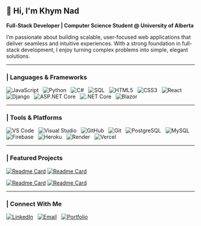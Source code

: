 ## 👋 Hi, I'm Khym Nad  

**Full-Stack Developer | Computer Science Student @ University of Alberta**  

I’m passionate about building scalable, user-focused web applications that deliver seamless and intuitive experiences. With a strong foundation in full-stack development, I enjoy turning complex problems into simple, elegant solutions.   

---

### | Languages & Frameworks  

![JavaScript](https://img.shields.io/badge/JavaScript-F7DF1E.svg?style=for-the-badge&logo=javascript&logoColor=black) &nbsp;
![Python](https://img.shields.io/badge/Python-3776AB.svg?style=for-the-badge&logo=python&logoColor=white) &nbsp;
![C#](https://img.shields.io/badge/C%23-239120.svg?style=for-the-badge&logo=c-sharp&logoColor=white) &nbsp;
![SQL](https://img.shields.io/badge/SQL-336791.svg?style=for-the-badge&logo=postgresql&logoColor=white) &nbsp;
![HTML5](https://img.shields.io/badge/HTML5-E34F26.svg?style=for-the-badge&logo=html5&logoColor=white) &nbsp;
![CSS3](https://img.shields.io/badge/CSS3-1572B6.svg?style=for-the-badge&logo=css3&logoColor=white) &nbsp;
![React](https://img.shields.io/badge/React-61DAFB.svg?style=for-the-badge&logo=react&logoColor=black) &nbsp;
![Django](https://img.shields.io/badge/Django-092E20.svg?style=for-the-badge&logo=django&logoColor=white) &nbsp;
![ASP.NET Core](https://img.shields.io/badge/ASP.NET_Core-512BD4.svg?style=for-the-badge&logo=dotnet&logoColor=white) &nbsp;
![.NET Core](https://img.shields.io/badge/.NET_Core-512BD4.svg?style=for-the-badge&logo=dotnet&logoColor=white) &nbsp;
![Blazor](https://img.shields.io/badge/Blazor-5C2D91.svg?style=for-the-badge&logo=blazor&logoColor=white)  

---

### | Tools & Platforms  

![VS Code](https://img.shields.io/badge/VS_Code-007ACC.svg?style=for-the-badge&logo=visual-studio-code&logoColor=white) &nbsp;
![Visual Studio](https://img.shields.io/badge/Visual_Studio-5C2D91.svg?style=for-the-badge&logo=visual-studio&logoColor=white) &nbsp;
![GitHub](https://img.shields.io/badge/GitHub-181717.svg?style=for-the-badge&logo=github&logoColor=white) &nbsp;
![Git](https://img.shields.io/badge/Git-F05032.svg?style=for-the-badge&logo=git&logoColor=white) &nbsp;
![PostgreSQL](https://img.shields.io/badge/PostgreSQL-336791.svg?style=for-the-badge&logo=postgresql&logoColor=white) &nbsp;
![MySQL](https://img.shields.io/badge/MySQL-4479A1.svg?style=for-the-badge&logo=mysql&logoColor=white) &nbsp;
![Firebase](https://img.shields.io/badge/Firebase-FFCA28.svg?style=for-the-badge&logo=firebase&logoColor=black) &nbsp;
![Heroku](https://img.shields.io/badge/Heroku-430098.svg?style=for-the-badge&logo=heroku&logoColor=white) &nbsp;
![Render](https://img.shields.io/badge/Render-46E3B7.svg?style=for-the-badge&logo=render&logoColor=black) &nbsp;
![Vercel](https://img.shields.io/badge/Vercel-000000.svg?style=for-the-badge&logo=vercel&logoColor=white)  

---

### | Featured Projects  

[![Readme Card](https://github-readme-stats.vercel.app/api/pin/?username=KhymNad&repo=CABOA&bg_color=1F1F1F&title_color=00ae4d&text_color=ffffff&icon_color=FFD700&width=180)](https://github.com/KhymNad/CABOA)
[![Readme Card](https://github-readme-stats.vercel.app/api/pin/?username=KhymNad&repo=resume-matcher-api&bg_color=1F1F1F&title_color=2563eb&text_color=ffffff&icon_color=FFD700&width=180)](https://github.com/KhymNad/resume-matcher-api)

[![Readme Card](https://github-readme-stats.vercel.app/api/pin/?username=KhymNad&repo=portfolio-react&bg_color=1F1F1F&title_color=ff4d4d&text_color=ffffff&icon_color=FFD700&width=180)](https://github.com/KhymNad/portfolio-react)
[![Readme Card](https://github-readme-stats.vercel.app/api/pin/?username=KhymNad&repo=resume-matcher-client&bg_color=1F1F1F&title_color=2563eb&text_color=ffffff&icon_color=FFD700&width=180)](https://github.com/KhymNad/resume-matcher-client)

---

### | Connect With Me  

[![LinkedIn](https://img.shields.io/badge/LinkedIn-0A66C2?style=for-the-badge&logo=linkedin&logoColor=white)](https://www.linkedin.com/in/khymnad/) &nbsp;
[![Email](https://img.shields.io/badge/Email-EA4335?style=for-the-badge&logo=gmail&logoColor=white)](https://mail.google.com/mail/?view=cm&to=khymnad@gmail.com) &nbsp;
[![Portfolio](https://img.shields.io/badge/Portfolio-000000?style=for-the-badge&logo=google-chrome&logoColor=white)](https://khymnad.com)

